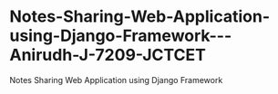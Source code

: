 # Notes-Sharing-Web-Application-using-Django-Framework---Anirudh-J-7209-JCTCET
Notes Sharing Web Application using Django Framework

